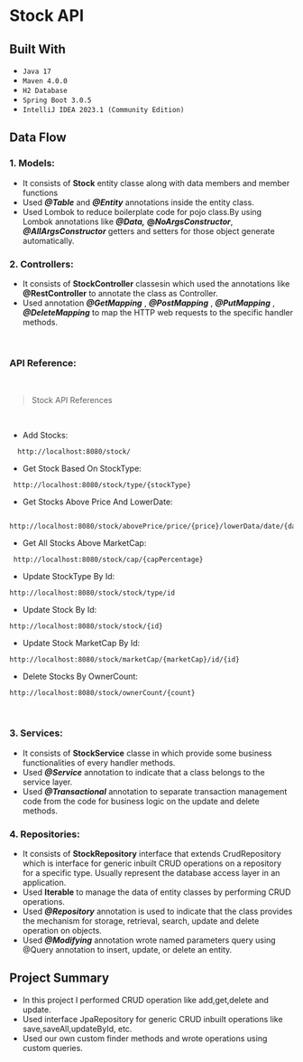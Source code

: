 # Stock API


## Built With
* `Java 17`
* `Maven 4.0.0`
* `H2 Database`
* `Spring Boot 3.0.5`
* `IntelliJ IDEA 2023.1 (Community Edition)`
## Data Flow

### 1. Models:
* It consists of **Stock** entity classe along with data members and member functions
* Used **_@Table_** and **_@Entity_** annotations inside the entity class.
* Used Lombok to reduce boilerplate code for pojo class.By using Lombok annotations like _**@Data,**_ **@_NoArgsConstructor_**, **_@AllArgsConstructor_** getters and setters for those object generate automatically.

### 2. Controllers:
* It consists of  **StockController** classesin which used the annotations like **@RestController** to annotate the class as Controller.
* Used annotation **_@GetMapping_** , **_@PostMapping_** , **_@PutMapping_** , **_@DeleteMapping_** to map the HTTP web requests to the specific handler methods.

<br>

### API Reference:
<br>

>Stock API References
<br>

* Add Stocks:
```*.sh-session
  http://localhost:8080/stock/
```

* Get Stock Based On StockType:
```*.sh-session
 http://localhost:8080/stock/type/{stockType}
```

* Get Stocks Above Price And LowerDate:
```*.sh-session
 http://localhost:8080/stock/abovePrice/price/{price}/lowerData/date/{date}
```

* Get All Stocks Above MarketCap:
```*.sh-session
 http://localhost:8080/stock/cap/{capPercentage}
```
* Update StockType By Id:
```*.sh-session
http://localhost:8080/stock/stock/type/id
```
* Update Stock By Id:
```*.sh-session
http://localhost:8080/stock/stock/{id}
```
* Update Stock MarketCap By Id:
```*.sh-session
http://localhost:8080/stock/marketCap/{marketCap}/id/{id}
```
* Delete Stocks By OwnerCount:
```*.sh-session
http://localhost:8080/stock/ownerCount/{count}
```
<br>



### 3. Services:
* It consists of **StockService** classe in which provide some business functionalities of every handler methods.
* Used _**@Service**_ annotation to indicate that a class belongs to the service layer.
* Used **_@Transactional_** annotation to separate transaction management code from the code for business logic on the update and delete methods.

### 4. Repositories:
* It consists of **StockRepository** interface that extends CrudRepository which is interface for generic inbuilt CRUD operations on a repository for a specific type. Usually represent the database access layer in an application.
* Used **Iterable** to manage the data of entity classes by performing CRUD operations.
* Used _**@Repository**_ annotation is used to indicate that the class provides the mechanism for storage, retrieval, search, update and delete operation on objects.
* Used _**@Modifying**_ annotation wrote named parameters query using @Query annotation to insert, update, or delete an entity.


## Project Summary
* In this project I performed CRUD operation like add,get,delete and update.<br/>
* Used interface JpaRepository for generic CRUD inbuilt operations like save,saveAll,updateById, etc.
* Used our own custom finder methods and wrote operations using custom queries.